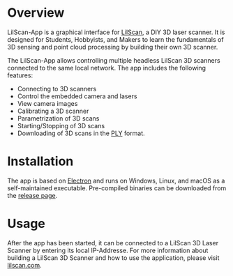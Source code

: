 # Overview

LilScan-App is a graphical interface for [LilScan](http://www.lilscan.com), a  DIY 3D laser scanner. 
It is designed for Students, Hobbyists, and Makers to learn the fundamentals of 3D sensing and point 
cloud processing by building their own 3D scanner.

The LilScan-App allows controlling multiple headless LilScan 3D scanners connected to the same local network. The app includes the following features:

 * Connecting to 3D scanners
 * Control the embedded camera and lasers
 * View camera images
 * Calibrating a 3D scanner
 * Parametrization of 3D scans
 * Starting/Stopping of 3D scans
 * Downloading of 3D scans in the [PLY](https://en.wikipedia.org/wiki/PLY_(file_format)) format.
 
# Installation
The app is based on [Electron](https://www.electronjs.org) and runs on Windows, Linux, and macOS as a self-maintained executable. 
Pre-compiled binaries can be downloaded from the [release page](https://github.com/lilscan/lilscan-app/releases).

# Usage 
After the app has been started, it can be connected to a LilScan 3D Laser Scanner by entering its local IP-Addresse. For more information about building a LilScan 3D Scanner and how to use the application, please visit [lilscan.com](http://www.lilscan.com).
